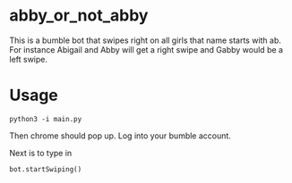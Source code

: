 # abby_or_not_abby
This is a bumble bot that swipes right on all girls that name starts with ab. For instance Abigail and Abby will get a right swipe and Gabby would be a left swipe.

# Usage
```
python3 -i main.py
```
Then chrome should pop up. Log into your bumble account.

Next is to type in 
```
bot.startSwiping()
```
